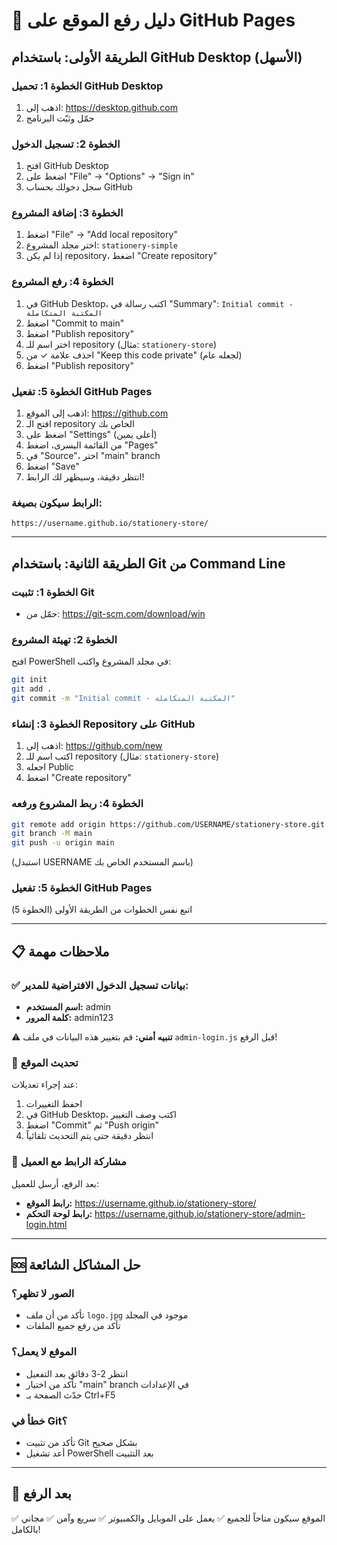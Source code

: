 # 🚀 دليل رفع الموقع على GitHub Pages

## الطريقة الأولى: باستخدام GitHub Desktop (الأسهل)

### الخطوة 1: تحميل GitHub Desktop
1. اذهب إلى: https://desktop.github.com
2. حمّل وثبّت البرنامج

### الخطوة 2: تسجيل الدخول
1. افتح GitHub Desktop
2. اضغط على "File" → "Options" → "Sign in"
3. سجل دخولك بحساب GitHub

### الخطوة 3: إضافة المشروع
1. اضغط "File" → "Add local repository"
2. اختر مجلد المشروع: `stationery-simple`
3. إذا لم يكن repository، اضغط "Create repository"

### الخطوة 4: رفع المشروع
1. في GitHub Desktop، اكتب رسالة في "Summary": `Initial commit - المكتبة المتكاملة`
2. اضغط "Commit to main"
3. اضغط "Publish repository"
4. اختر اسم للـ repository (مثال: `stationery-store`)
5. احذف علامة ✓ من "Keep this code private" (لجعله عام)
6. اضغط "Publish repository"

### الخطوة 5: تفعيل GitHub Pages
1. اذهب إلى الموقع: https://github.com
2. افتح الـ repository الخاص بك
3. اضغط على "Settings" (أعلى يمين)
4. من القائمة اليسرى، اضغط "Pages"
5. في "Source"، اختر "main" branch
6. اضغط "Save"
7. انتظر دقيقة، وسيظهر لك الرابط!

### الرابط سيكون بصيغة:
```
https://username.github.io/stationery-store/
```

---

## الطريقة الثانية: باستخدام Git من Command Line

### الخطوة 1: تثبيت Git
- حمّل من: https://git-scm.com/download/win

### الخطوة 2: تهيئة المشروع
افتح PowerShell في مجلد المشروع واكتب:

```bash
git init
git add .
git commit -m "Initial commit - المكتبة المتكاملة"
```

### الخطوة 3: إنشاء Repository على GitHub
1. اذهب إلى: https://github.com/new
2. اكتب اسم للـ repository (مثال: `stationery-store`)
3. اجعله Public
4. اضغط "Create repository"

### الخطوة 4: ربط المشروع ورفعه
```bash
git remote add origin https://github.com/USERNAME/stationery-store.git
git branch -M main
git push -u origin main
```
(استبدل USERNAME باسم المستخدم الخاص بك)

### الخطوة 5: تفعيل GitHub Pages
اتبع نفس الخطوات من الطريقة الأولى (الخطوة 5)

---

## 📋 ملاحظات مهمة

### ✅ بيانات تسجيل الدخول الافتراضية للمدير:
- **اسم المستخدم:** admin
- **كلمة المرور:** admin123

⚠️ **تنبيه أمني:** قم بتغيير هذه البيانات في ملف `admin-login.js` قبل الرفع!

### 🔄 تحديث الموقع
عند إجراء تعديلات:
1. احفظ التغييرات
2. في GitHub Desktop، اكتب وصف التغيير
3. اضغط "Commit" ثم "Push origin"
4. انتظر دقيقة حتى يتم التحديث تلقائياً

### 📱 مشاركة الرابط مع العميل
بعد الرفع، أرسل للعميل:
- **رابط الموقع:** https://username.github.io/stationery-store/
- **رابط لوحة التحكم:** https://username.github.io/stationery-store/admin-login.html

---

## 🆘 حل المشاكل الشائعة

### الصور لا تظهر؟
- تأكد من أن ملف `logo.jpg` موجود في المجلد
- تأكد من رفع جميع الملفات

### الموقع لا يعمل؟
- انتظر 2-3 دقائق بعد التفعيل
- تأكد من اختيار "main" branch في الإعدادات
- حدّث الصفحة بـ Ctrl+F5

### خطأ في Git؟
- تأكد من تثبيت Git بشكل صحيح
- أعد تشغيل PowerShell بعد التثبيت

---

## 🎉 بعد الرفع
✅ الموقع سيكون متاحاً للجميع
✅ يعمل على الموبايل والكمبيوتر
✅ سريع وآمن
✅ مجاني بالكامل!
